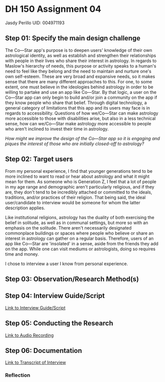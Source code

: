 # DH 150 Assignment 04 
Jasdy Perillo
UID: 004971193

## Step 01: Specify the main design challenge
The Co—Star app's purpose is to deepen users' knowledge of their own astrological identity, as well as establish and strengthen their relationships with people in their lives who share their interest in astrology. In regards to Maslow's hierarchy of needs, this purpose or activity speaks to a human's need to feel like they belong and the need to maintain and nurture one's own self-esteem. These are very broad and expansive needs, so it makes sense that there are many different approaches to this. For one, to some extent, one must believe in the ideologies behind astrology in order to be willing to partake and use an app like Co—Star. By that logic, a user on the Co—Star app can only begin to build and/or join a community on the app if they know people who share that belief. Through digital technology, a general category of limitations that this app and its users may face is in regards to accessibility. Questions of how we/Co—Star can make astrology more accessible to those with disabilities arise, but also in a less technical sense, how can we/Co—Star make astrology more accessible to people who aren't inclined to invest their time in astrology.

_How might we improve the design of the Co—Star app so it is engaging and piques the interest of those who are initially closed-off to astrology?_


## Step 02: Target users
From my personal experience, I find that younger generations tend to be more inclined to want to read or hear about astrology and what it might mean for them. As someone who is Generation Z, I feel that a lot of people in my age range and demographic aren't particularly religious, and if they are, they don't tend to be incredibly attached or committed to the ideals, traditions, and/or practices of their religion. That being said, the ideal user/candidate to interview would be someone for whom the latter description applies. 

Like institutional religions, astrology has the duality of both exercising the belief in solitude, as well as in communal settings, but more so with an emphasis on the solitude. There aren't necessarily designated commonplace buildings or spaces where people who believe or share an interest in astrology can gather on a regular basis. Therefore, users of an app like Co—Star are 'insolated' in a sense, aside from the friends they add on the app. While one can visit mediums or astrologists, doing so requires time and money. 

I chose to interview a user I know from personal experience.

## Step 03: Observation/Research Method(s)




## Step 04: Interview Guide/Script

[Link to Interview Guide/Script](https://docs.google.com/document/d/1eGdSHOd-wGSC7aOmY2_PlfWdKugopquTIozLaRkFyNk/edit?usp=sharing)

## Step 05: Conducting the Research

[Link to Audio Recording]( )


## Step 06: Documentation

[Link to Transcript of Interview]( )


### Reflection

